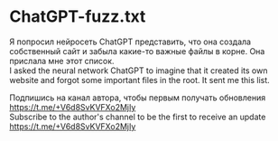 # ChatGPT-fuzz.txt

Я попросил нейросеть ChatGPT представить, что она создала собственный сайт и забыла какие-то важные файлы в корне. Она прислала мне этот список.<br>
I asked the neural network ChatGPT to imagine that it created its own website and forgot some important files in the root. It sent me this list.

Подпишись на канал автора, чтобы первым получать обновления https://t.me/+V6d8SvKVFXo2MjIy <br>
Subscribe to the author's channel to be the first to receive an update https://t.me/+V6d8SvKVFXo2MjIy
